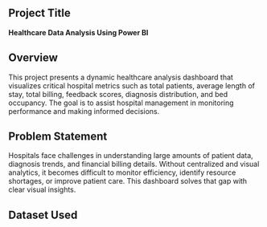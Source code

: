 ## Project Title
**Healthcare Data Analysis Using Power BI**
## Overview
This project presents a dynamic healthcare analysis dashboard that visualizes critical hospital metrics such as total patients, average length of stay, total billing, feedback scores, diagnosis distribution, and bed occupancy. The goal is to assist hospital management in monitoring performance and making informed decisions.
## Problem Statement
Hospitals face challenges in understanding large amounts of patient data, diagnosis trends, and financial billing details. Without centralized and visual analytics, it becomes difficult to monitor efficiency, identify resource shortages, or improve patient care. This dashboard solves that gap with clear visual insights.
## Dataset Used
